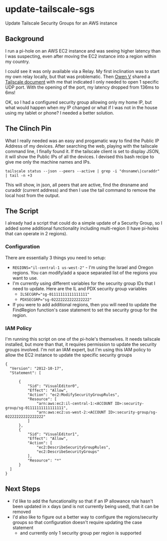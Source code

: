 # update-tailscale-sgs
Update Tailscale Security Groups for an AWS instance

## Background
I run a pi-hole on an AWS EC2 instance and was seeing higher latency than I was suspecting, even after moving the EC2 instance into a region within my country.

I could see it was only available via a Relay. My first inclination was to start my own relay locally, but that was problematic.
Then [Owen V](https://www.linkedin.com/in/owenvalentine) shared a [Tailscale document](https://tailscale.com/kb/1082/firewall-ports/) with  me that indicated I only needed to open 1 specific UDP port. With the opening of the port, my latency dropped from 136ms to 6ms!

OK, so I had a configured security group allowing only my home IP, but what would happen when my IP changed or what if I was not in the house using my tablet or phone? I needed a better solution.

## The Clinch Pin
What I really needed was an easy and progamatic way to find the Public IP Address of my devices. After searching the web, playing with the tailscale command line, I finally found it. If the tailscale client is set to display JSON, it will show the Public IPs of all the devices. I devised this bash recipe to give me only the machine names and IPs.

    tailscale status --json --peers --active | grep -i "dnsname\|curaddr" | tail -n +3

This will show, in json, all peers that are active, find the dnsname and curaddr (current address) and then I use the tail command to remove the local host from the output.

## The Script
I already had a script that could do a simple update of a Security Group, so I added some additional functionality including multi-region (I have pi-holes that can operate in 2 regions).

### Configuration
There are essentially 3 things you need to setup:
- `REGIONS="il-central-1 us-west-2"` - I'm using the Israel and Oregon regions. You can modify/add a space separated list of the regions you want to use.
- I'm currently using different variables for the security group IDs that I need to update. Here are the IL and PDX security group variables
  - `ILSECGRP="sg-01111111111111111"`
  - `PDXSECGRP="sg-02222222222222222"`
- If you were to add additional regions, then you will need to update the FindRegion function's case statement to set the security group for the region.

### IAM Policy
I'm running this script on one of the pi-hole's themselves. It needs tailscale installed, but more than that, it requires permission to update the security groups involved.
I'm not an IAM expert, but I'm using this IAM policy to allow the EC2 instance to update the specific security groups

    {
      "Version": "2012-10-17",
      "Statement": [
      
          {
              "Sid": "VisualEditor0",
              "Effect": "Allow",
              "Action": "ec2:ModifySecurityGroupRules",
              "Resource": [
                  "arn:aws:ec2:il-central-1:<ACCOUNT ID>:security-group/sg-01111111111111111",
                  "arn:aws:ec2:us-west-2:<ACCOUNT ID>:security-group/sg-02222222222222222"
              ]
          },
          {
              "Sid": "VisualEditor1",
              "Effect": "Allow",
              "Action": [
                  "ec2:DescribeSecurityGroupRules",
                  "ec2:DescribeSecurityGroups"
              ],
              "Resource": "*"
          }
      ]
    }
## Next Steps
- I'd like to add the funcationality so that if an IP allowance rule hasn't been updated in x days (and is not currently being used), that it can be removed
- I'd also like to figure out a better way to configure the regions/security groups so that configuration doesn't require updating the case statement
    - and currently only 1 security group per region is supported
